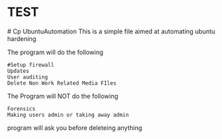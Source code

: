 <h1>TEST</h1>
# Cp UbuntuAutomation
This is a simple file aimed at automating ubuntu hardening

The program will do the following

    #Setup firewall
    Updates
    User auditing
    Delete Non Work Related Media FIles
The Program will NOT do the following

    Forensics
    Making users admin or taking away admin

program will ask you before deleteing anything
